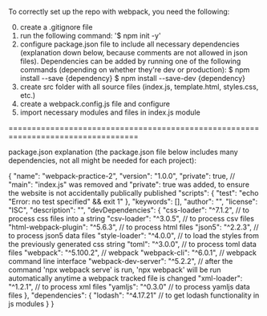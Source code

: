 To correctly set up the repo with webpack, you need the following:

0) create a .gitignore file
1) run the following command: '$ npm init -y'
2) configure package.json file to include all necessary dependencies (explanation down below, because comments are not allowed in json files). Dependencies can be added by running one of the following commands (depending on whether they're dev or production):
 $ npm install --save {dependency}
 $ npm install --save-dev {dependency}
3) create src folder with all source files (index.js, template.html, styles.css, etc.)
4) create a webpack.config.js file and configure
5) import necessary modules and files in index.js module

==================================================================================

package.json explanation (the package.json file below includes many dependencies, not all might be needed for each project):

{
  "name": "webpack-practice-2",
  "version": "1.0.0",
  "private": true, // "main": "index.js" was removed and "private": true was added, to ensure the website is not accidentally publically published
  "scripts": {
    "test": "echo \"Error: no test specified\" && exit 1"
  },
  "keywords": [],
  "author": "",
  "license": "ISC",
  "description": "",
  "devDependencies": {
    "css-loader": "^7.1.2", // to process css files into a string
    "csv-loader": "^3.0.5", // to process  csv files
    "html-webpack-plugin": "^5.6.3", // to process html files
    "json5": "^2.2.3", // to process json5 data files
    "style-loader": "^4.0.0", // to load the styles from the previously generated css string
    "toml": "^3.0.0", // to process toml data files
    "webpack": "^5.100.2", // webpack
    "webpack-cli": "^6.0.1", // webpack command line interface
    "webpack-dev-server": "^5.2.2", // after the command 'npx webpack serve' is run, 'npx webpack' will be run automatically anytime a webpack tracked file is changed
    "xml-loader": "^1.2.1", // to process xml files
    "yamljs": "^0.3.0" // to process yamljs data files
  },
  "dependencies": {
    "lodash": "^4.17.21" // to get lodash functionality in js modules
  }
}